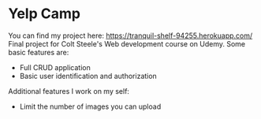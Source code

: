 # Yelp Camp
You can find my project here: https://tranquil-shelf-94255.herokuapp.com/
Final project for Colt Steele's Web development course on Udemy. Some basic features are:
- Full CRUD application
- Basic user identification and authorization

Additional features I work on my self:
- Limit the number of images you can upload
